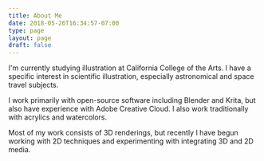 ```yaml
---
title: About Me 
date: 2018-05-26T16:34:57-07:00
type: page
layout: page
draft: false
---
```


I'm currently studying illustration at California College of the
Arts. I have a specific interest in scientific illustration,
especially astronomical and space travel subjects.

I work primarily with open-source software including Blender and
Krita, but also have experience with Adobe Creative Cloud. I also work
traditionally with acrylics and watercolors.

Most of my work consists of 3D renderings, but recently I have begun
working with 2D techniques and experimenting with integrating 3D and
2D media.

